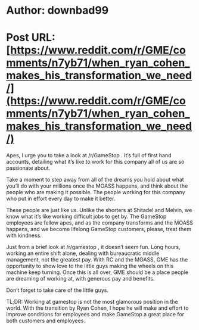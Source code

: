 # Author: downbad99
# Post URL: [https://www.reddit.com/r/GME/comments/n7yb71/when_ryan_cohen_makes_his_transformation_we_need/](https://www.reddit.com/r/GME/comments/n7yb71/when_ryan_cohen_makes_his_transformation_we_need/)


Apes, I urge you to take a look at /r/GameStop . It’s full of first hand accounts, detailing what it’s like to work for this company all of us are so passionate about.

Take a moment to step away from all of the dreams you hold about what you’ll do with your millions once the MOASS happens, and think about the people who are making it possible. The people working for this company who put in effort every day to make it better.

These people are just like us. Unlike the shorters at Shitadel and Melvin, we know what it’s like working difficult jobs to get by. The GameStop employees are fellow apes, and as the company transforms and the MOASS happens, and we become lifelong GameStop customers, please, treat them with kindness.

Just from a brief look at /r/gamestop , it doesn’t seem fun. Long hours, working an entire shift alone, dealing with bureaucratic middle management, not the greatest pay. With RC and the MOASS, GME has the opportunity to show love to the little guys making the wheels on this machine keep turning. Once this is all over, GME should be a place people are dreaming of working at, with generous pay and benefits.

Don’t forget to take care of the little guys.

TL;DR:
Working at gamestop is not the most glamorous position in the world. With the transition by Ryan Cohen, I hope he will make and effort to improve conditions for employees and make GameStop a great place for both customers and employees.